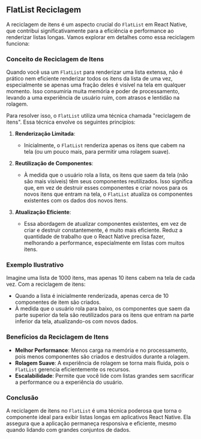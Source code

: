 ## FlatList Reciclagem

A reciclagem de itens é um aspecto crucial do `FlatList` em React Native, que contribui significativamente para a eficiência e performance ao renderizar listas longas. Vamos explorar em detalhes como essa reciclagem funciona:

### Conceito de Reciclagem de Itens

Quando você usa um `FlatList` para renderizar uma lista extensa, não é prático nem eficiente renderizar todos os itens da lista de uma vez, especialmente se apenas uma fração deles é visível na tela em qualquer momento. Isso consumiria muita memória e poder de processamento, levando a uma experiência de usuário ruim, com atrasos e lentidão na rolagem.

Para resolver isso, o `FlatList` utiliza uma técnica chamada "reciclagem de itens". Essa técnica envolve os seguintes princípios:

1. **Renderização Limitada**:
   - Inicialmente, o `FlatList` renderiza apenas os itens que cabem na tela (ou um pouco mais, para permitir uma rolagem suave).

2. **Reutilização de Componentes**:
   - À medida que o usuário rola a lista, os itens que saem da tela (não são mais visíveis) têm seus componentes reutilizados. Isso significa que, em vez de destruir esses componentes e criar novos para os novos itens que entram na tela, o `FlatList` atualiza os componentes existentes com os dados dos novos itens.

3. **Atualização Eficiente**:
   - Essa abordagem de atualizar componentes existentes, em vez de criar e destruir constantemente, é muito mais eficiente. Reduz a quantidade de trabalho que o React Native precisa fazer, melhorando a performance, especialmente em listas com muitos itens.

### Exemplo Ilustrativo

Imagine uma lista de 1000 itens, mas apenas 10 itens cabem na tela de cada vez. Com a reciclagem de itens:

- Quando a lista é inicialmente renderizada, apenas cerca de 10 componentes de item são criados.
- À medida que o usuário rola para baixo, os componentes que saem da parte superior da tela são reutilizados para os itens que entram na parte inferior da tela, atualizando-os com novos dados.

### Benefícios da Reciclagem de Itens

- **Melhor Performance**: Menos carga na memória e no processamento, pois menos componentes são criados e destruídos durante a rolagem.
- **Rolagem Suave**: A experiência de rolagem se torna mais fluida, pois o `FlatList` gerencia eficientemente os recursos.
- **Escalabilidade**: Permite que você lide com listas grandes sem sacrificar a performance ou a experiência do usuário.

### Conclusão

A reciclagem de itens no `FlatList` é uma técnica poderosa que torna o componente ideal para exibir listas longas em aplicativos React Native. Ela assegura que a aplicação permaneça responsiva e eficiente, mesmo quando lidando com grandes conjuntos de dados.